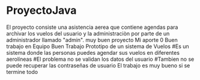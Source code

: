 # ProyectoJava
El proyecto consiste una asistencia aerea que contiene agendas para archivar los vuelos del usuario y la administraciòn por parte de un administrador llamado "admin". 
muy buen proyecto
Mi aporte 0
Buen trabajo en Equipo
Buen Trabajo 
Prototipo de un sistema de Vuelos 
#Es un sistema donde las personas puedes agendar sus vuelos en diferentes aerolíneas
#El problema no se validan los datos del usuario
#Tambien no se puede recuperar las contraseñas de usuario
El trabajo es muy bueno si se termine todo
